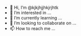 - 👋 Hi, I’m @kjkjhjjhkjrjhtk
- 👀 I’m interested in ...
- 🌱 I’m currently learning ...
- 💞️ I’m looking to collaborate on ...
- 📫 How to reach me ...

<!---
kjkjhjjhkjrjhtk/kjkjhjjhkjrjhtk is a ✨ special ✨ repository because its `README.md` (this file) appears on your GitHub profile.
You can click the Preview link to take a look at your changes.
--->
